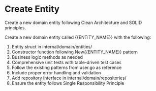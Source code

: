 # Create Entity

Create a new domain entity following Clean Architecture and SOLID principles.

Create a new domain entity called {{ENTITY_NAME}} with the following:
1. Entity struct in internal/domain/entities/
2. Constructor function following New{{ENTITY_NAME}} pattern
3. Business logic methods as needed
4. Comprehensive unit tests with table-driven test cases
5. Follow the existing patterns from user.go as reference
6. Include proper error handling and validation
7. Add repository interface in internal/domain/repositories/
8. Ensure the entity follows Single Responsibility Principle